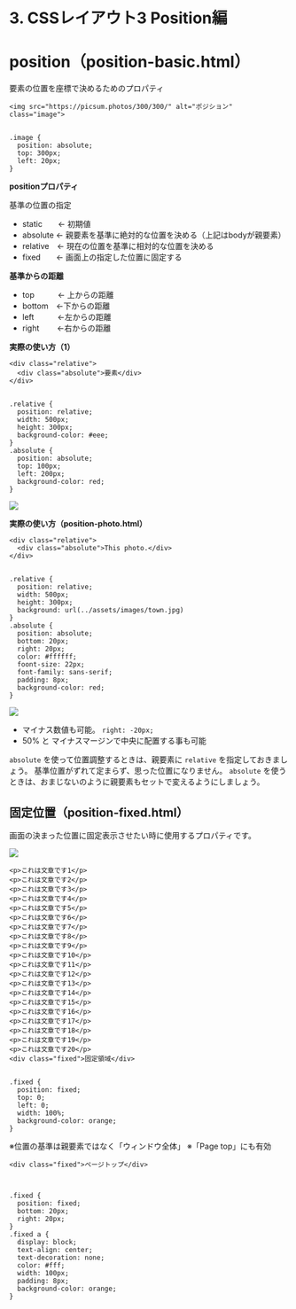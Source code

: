 # 3. CSSレイアウト3 Position編


# position（position-basic.html）

要素の位置を座標で決めるためのプロパティ



    <img src="https://picsum.photos/300/300/" alt="ポジション" class="image">


    .image {
      position: absolute;
      top: 300px;
      left: 20px;
    }


**positionプロパティ**

基準の位置の指定


- static　　← 初期値
- absolute  ← 親要素を基準に絶対的な位置を決める（上記はbodyが親要素）
- relative　← 現在の位置を基準に相対的な位置を決める
- fixed　　← 画面上の指定した位置に固定する

**基準からの距離**


- top　　　← 上からの距離
- bottom　←下からの距離
- left　　　←左からの距離
- right　　 ←右からの距離



**実際の使い方（1）**


    <div class="relative">
      <div class="absolute">要素</div>
    </div>


    .relative {
      position: relative;
      width: 500px;
      height: 300px;
      background-color: #eee;
    }
    .absolute {
      position: absolute;
      top: 100px;
      left: 200px;
      background-color: red;
    }



![](https://d2mxuefqeaa7sj.cloudfront.net/s_CC1F790C680E94AE4D7E9778AAA44D521592E7AC2AC6A52752CCFB8ED2A216CE_1522138292122_position1.png)


**実際の使い方（position-photo.html）**


    <div class="relative">
      <div class="absolute">This photo.</div>
    </div>


    .relative {
      position: relative;
      width: 500px;
      height: 300px;
      background: url(../assets/images/town.jpg)
    }
    .absolute {
      position: absolute;
      bottom: 20px;
      right: 20px;
      color: #ffffff;
      foont-size: 22px;
      font-family: sans-serif;
      padding: 8px;
      background-color: red;
    }




![](https://d2mxuefqeaa7sj.cloudfront.net/s_CC1F790C680E94AE4D7E9778AAA44D521592E7AC2AC6A52752CCFB8ED2A216CE_1522138900170_position2.png)



- マイナス数値も可能。 `right: -20px;`  
- 50% と マイナスマージンで中央に配置する事も可能



 `absolute`  を使って位置調整するときは、親要素に  `relative`  を指定しておきましょう。
基準位置がずれて定まらず、思った位置になりません。
 `absolute`  を使うときは、おまじないのように親要素もセットで変えるようにしましょう。






## 固定位置（position-fixed.html）

画面の決まった位置に固定表示させたい時に使用するプロパティです。


![](https://d2mxuefqeaa7sj.cloudfront.net/s_CC1F790C680E94AE4D7E9778AAA44D521592E7AC2AC6A52752CCFB8ED2A216CE_1522140904682_Kapture+2018-03-27+at+17.54.49.gif)



    <p>これは文章です1</p>
    <p>これは文章です2</p>
    <p>これは文章です3</p>
    <p>これは文章です4</p>
    <p>これは文章です5</p>
    <p>これは文章です6</p>
    <p>これは文章です7</p>
    <p>これは文章です8</p>
    <p>これは文章です9</p>
    <p>これは文章です10</p>
    <p>これは文章です11</p>
    <p>これは文章です12</p>
    <p>これは文章です13</p>
    <p>これは文章です14</p>
    <p>これは文章です15</p>
    <p>これは文章です16</p>
    <p>これは文章です17</p>
    <p>これは文章です18</p>
    <p>これは文章です19</p>
    <p>これは文章です20</p>
    <div class="fixed">固定領域</div>


    .fixed {
      position: fixed;
      top: 0;
      left: 0;
      width: 100%;
      background-color: orange;
    }

※位置の基準は親要素ではなく「ウィンドウ全体」
※「Page top」にも有効


    <div class="fixed">ページトップ</div>


    
    .fixed {
      position: fixed;
      bottom: 20px;
      right: 20px;
    }
    .fixed a {
      display: block;
      text-align: center;
      text-decoration: none;
      color: #fff;
      width: 100px;
      padding: 8px;
      background-color: orange;
    }


